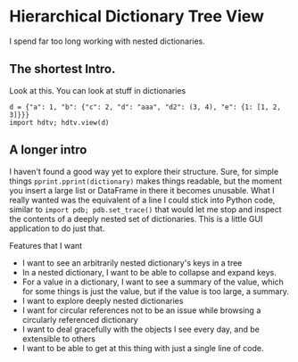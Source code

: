 Hierarchical Dictionary Tree View
=================================

I spend far too long working with nested dictionaries.  


The shortest Intro.
-------------------

Look at this.  You can look at stuff in dictionaries


    d = {"a": 1, "b": {"c": 2, "d": "aaa", "d2": (3, 4), "e": {1: [1, 2, 3]}}}
    import hdtv; hdtv.view(d)
    
A longer intro
----------------

I haven't found a good way yet to explore their structure.  Sure, for simple things ``pprint.pprint(dictionary)`` makes things readable, but the moment you insert a large list or DataFrame in there it becomes unusable.  What I really wanted was the equivalent of a line I could stick into Python code, similar to ``import pdb; pdb.set_trace()`` that would let me stop and inspect the contents of a deeply nested set of dictionaries.  This is a little GUI application to do just that.



Features that I want

   * I want to see an arbitrarily nested dictionary's keys in a tree
   * In a nested dictionary, I want to be able to collapse and expand keys.
   * For a value in a dictionary, I want to see a summary of the value, which for some things is just the value, but if the value is too large, a summary.
   * I want to explore deeply nested dictionaries
   * I want for circular references not to be an issue while browsing a circularly referenced dictionary
   * I want to deal gracefully with the objects I see every day, and be extensible to others
   * I want to be able to get at this thing with just a single line of code.
    
